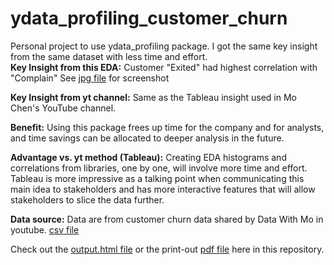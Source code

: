 # ydata_profiling_customer_churn

Personal project to use ydata_profiling package.  I got the same key insight from the same dataset with less time and effort. <br>
**Key Insight from this EDA:**  Customer "Exited" had highest correlation with "Complain" See [jpg file](https://github.com/SandyGCabanes/customer_churn_exploratory_data_analysis_ydata_profiling_python/blob/main/correlations_complain_exited.JPG) for screenshot <br>

**Key Insight from yt channel:** Same as the Tableau insight used in Mo Chen's YouTube channel.

**Benefit:**  Using this package frees up time for the company and for analysts, and time savings can be allocated to deeper analysis in the future.  <br>

**Advantage vs. yt method (Tableau):**  Creating EDA histograms and correlations from libraries, one by one, will involve more time and effort. Tableau is more impressive as a talking point when communicating this main idea to stakeholders and has more interactive features that will allow stakeholders to slice the data further. <br>

**Data source:**  Data are from customer churn data shared by Data With Mo in youtube. [csv file](https://github.com/SandyGCabanes/customer_churn_exploratory_data_analysis_ydata_profiling_python/blob/main/Customer_Churn_Records.csv)<br>

Check out the [output.html file](https://github.com/SandyGCabanes/customer_churn_exploratory_data_analysis_ydata_profiling_python/blob/main/output.html) or the print-out [pdf file](https://github.com/SandyGCabanes/customer_churn_exploratory_data_analysis_ydata_profiling_python/blob/main/Profiling_Report_Customer_Churn.pdf) here in this repository.

